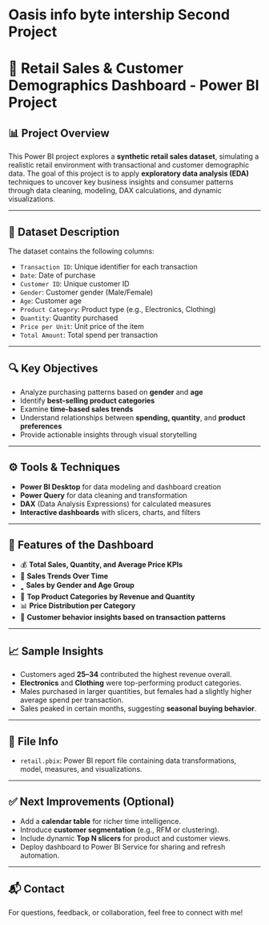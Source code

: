 # Oasis info byte intership Second Project
# 🛒 Retail Sales & Customer Demographics Dashboard - Power BI Project

## 📊 Project Overview

This Power BI project explores a **synthetic retail sales dataset**, simulating a realistic retail environment with transactional and customer demographic data. The goal of this project is to apply **exploratory data analysis (EDA)** techniques to uncover key business insights and consumer patterns through data cleaning, modeling, DAX calculations, and dynamic visualizations.

---

## 𞣟 Dataset Description

The dataset contains the following columns:

- `Transaction ID`: Unique identifier for each transaction
- `Date`: Date of purchase
- `Customer ID`: Unique customer ID
- `Gender`: Customer gender (Male/Female)
- `Age`: Customer age
- `Product Category`: Product type (e.g., Electronics, Clothing)
- `Quantity`: Quantity purchased
- `Price per Unit`: Unit price of the item
- `Total Amount`: Total spend per transaction

---

## 🔍 Key Objectives

- Analyze purchasing patterns based on **gender** and **age**
- Identify **best-selling product categories**
- Examine **time-based sales trends**
- Understand relationships between **spending, quantity**, and **product preferences**
- Provide actionable insights through visual storytelling

---

## ⚙️ Tools & Techniques

- **Power BI Desktop** for data modeling and dashboard creation
- **Power Query** for data cleaning and transformation
- **DAX** (Data Analysis Expressions) for calculated measures
- **Interactive dashboards** with slicers, charts, and filters

---

## 📌 Features of the Dashboard

- 💰 **Total Sales, Quantity, and Average Price KPIs**
- 📅 **Sales Trends Over Time**
- 🢑 **Sales by Gender and Age Group**
- 🛙️ **Top Product Categories by Revenue and Quantity**
- 📊 **Price Distribution per Category**
- 🧠 **Customer behavior insights based on transaction patterns**

---

## 📈 Sample Insights

- Customers aged **25–34** contributed the highest revenue overall.
- **Electronics** and **Clothing** were top-performing product categories.
- Males purchased in larger quantities, but females had a slightly higher average spend per transaction.
- Sales peaked in certain months, suggesting **seasonal buying behavior**.

---

## 📂 File Info

- `retail.pbix`: Power BI report file containing data transformations, model, measures, and visualizations.

---

## ✅ Next Improvements (Optional)

- Add a **calendar table** for richer time intelligence.
- Introduce **customer segmentation** (e.g., RFM or clustering).
- Include dynamic **Top N slicers** for product and customer views.
- Deploy dashboard to Power BI Service for sharing and refresh automation.

---

## 📬 Contact

For questions, feedback, or collaboration, feel free to connect with me!
